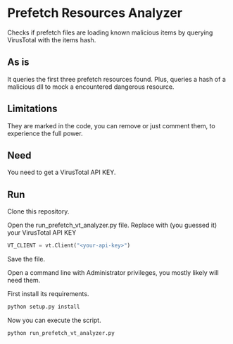 # Prefetch Resources Analyzer

Checks if prefetch files are loading known malicious items by querying VirusTotal with the items hash.

## As is
It queries the first three prefetch resources found. 
Plus, queries a hash of a malicious dll to mock a encountered dangerous resource.

## Limitations
They are marked in the code, you can remove or just comment them, to experience the full power.

## Need
You need to get a VirusTotal API KEY.


## Run

Clone this repository.

Open the run_prefetch_vt_analyzer.py file.
Replace <your-api-key> with (you guessed it) your VirusTotal API KEY
```python
VT_CLIENT = vt.Client("<your-api-key>")
```
Save the file.

Open a command line with Administrator privileges, you mostly likely will need them.

First install its requirements.
```bash
python setup.py install
```

Now you can execute the script.

```bash
python run_prefetch_vt_analyzer.py
```
